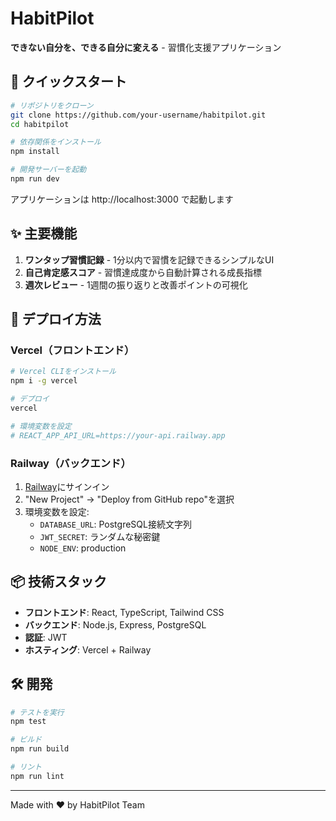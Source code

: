 # HabitPilot

**できない自分を、できる自分に変える** - 習慣化支援アプリケーション

## 🚀 クイックスタート

```bash
# リポジトリをクローン
git clone https://github.com/your-username/habitpilot.git
cd habitpilot

# 依存関係をインストール
npm install

# 開発サーバーを起動
npm run dev
```

アプリケーションは http://localhost:3000 で起動します

## ✨ 主要機能

1. **ワンタップ習慣記録** - 1分以内で習慣を記録できるシンプルなUI
2. **自己肯定感スコア** - 習慣達成度から自動計算される成長指標
3. **週次レビュー** - 1週間の振り返りと改善ポイントの可視化

## 🚀 デプロイ方法

### Vercel（フロントエンド）

```bash
# Vercel CLIをインストール
npm i -g vercel

# デプロイ
vercel

# 環境変数を設定
# REACT_APP_API_URL=https://your-api.railway.app
```

### Railway（バックエンド）

1. [Railway](https://railway.app/)にサインイン
2. "New Project" → "Deploy from GitHub repo"を選択
3. 環境変数を設定:
   - `DATABASE_URL`: PostgreSQL接続文字列
   - `JWT_SECRET`: ランダムな秘密鍵
   - `NODE_ENV`: production

## 📦 技術スタック

- **フロントエンド**: React, TypeScript, Tailwind CSS
- **バックエンド**: Node.js, Express, PostgreSQL
- **認証**: JWT
- **ホスティング**: Vercel + Railway

## 🛠️ 開発

```bash
# テストを実行
npm test

# ビルド
npm run build

# リント
npm run lint
```

---

Made with ❤️ by HabitPilot Team
